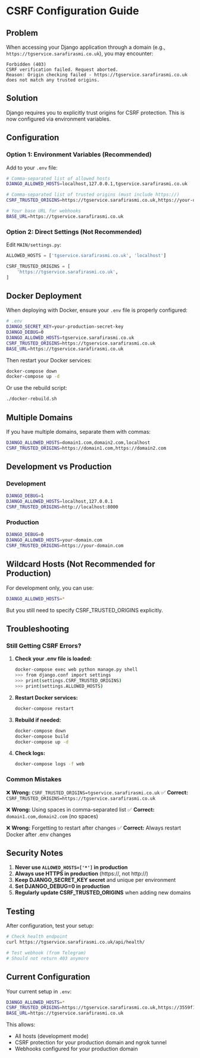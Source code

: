 # CSRF Configuration Guide

## Problem
When accessing your Django application through a domain (e.g., `https://tgservice.sarafirasmi.co.uk`), you may encounter:

```
Forbidden (403)
CSRF verification failed. Request aborted.
Reason: Origin checking failed - https://tgservice.sarafirasmi.co.uk does not match any trusted origins.
```

## Solution

Django requires you to explicitly trust origins for CSRF protection. This is now configured via environment variables.

## Configuration

### Option 1: Environment Variables (Recommended)

Add to your `.env` file:

```bash
# Comma-separated list of allowed hosts
DJANGO_ALLOWED_HOSTS=localhost,127.0.0.1,tgservice.sarafirasmi.co.uk

# Comma-separated list of trusted origins (must include https://)
CSRF_TRUSTED_ORIGINS=https://tgservice.sarafirasmi.co.uk,https://your-other-domain.com

# Your base URL for webhooks
BASE_URL=https://tgservice.sarafirasmi.co.uk
```

### Option 2: Direct Settings (Not Recommended)

Edit `MAIN/settings.py`:

```python
ALLOWED_HOSTS = ['tgservice.sarafirasmi.co.uk', 'localhost']

CSRF_TRUSTED_ORIGINS = [
    'https://tgservice.sarafirasmi.co.uk',
]
```

## Docker Deployment

When deploying with Docker, ensure your `.env` file is properly configured:

```bash
# .env
DJANGO_SECRET_KEY=your-production-secret-key
DJANGO_DEBUG=0
DJANGO_ALLOWED_HOSTS=tgservice.sarafirasmi.co.uk
CSRF_TRUSTED_ORIGINS=https://tgservice.sarafirasmi.co.uk
BASE_URL=https://tgservice.sarafirasmi.co.uk
```

Then restart your Docker services:

```bash
docker-compose down
docker-compose up -d
```

Or use the rebuild script:

```bash
./docker-rebuild.sh
```

## Multiple Domains

If you have multiple domains, separate them with commas:

```bash
DJANGO_ALLOWED_HOSTS=domain1.com,domain2.com,localhost
CSRF_TRUSTED_ORIGINS=https://domain1.com,https://domain2.com
```

## Development vs Production

### Development
```bash
DJANGO_DEBUG=1
DJANGO_ALLOWED_HOSTS=localhost,127.0.0.1
CSRF_TRUSTED_ORIGINS=http://localhost:8000
```

### Production
```bash
DJANGO_DEBUG=0
DJANGO_ALLOWED_HOSTS=your-domain.com
CSRF_TRUSTED_ORIGINS=https://your-domain.com
```

## Wildcard Hosts (Not Recommended for Production)

For development only, you can use:

```bash
DJANGO_ALLOWED_HOSTS=*
```

But you still need to specify CSRF_TRUSTED_ORIGINS explicitly.

## Troubleshooting

### Still Getting CSRF Errors?

1. **Check your .env file is loaded:**
   ```bash
   docker-compose exec web python manage.py shell
   >>> from django.conf import settings
   >>> print(settings.CSRF_TRUSTED_ORIGINS)
   >>> print(settings.ALLOWED_HOSTS)
   ```

2. **Restart Docker services:**
   ```bash
   docker-compose restart
   ```

3. **Rebuild if needed:**
   ```bash
   docker-compose down
   docker-compose build
   docker-compose up -d
   ```

4. **Check logs:**
   ```bash
   docker-compose logs -f web
   ```

### Common Mistakes

❌ **Wrong:** `CSRF_TRUSTED_ORIGINS=tgservice.sarafirasmi.co.uk`
✅ **Correct:** `CSRF_TRUSTED_ORIGINS=https://tgservice.sarafirasmi.co.uk`

❌ **Wrong:** Using spaces in comma-separated list
✅ **Correct:** `domain1.com,domain2.com` (no spaces)

❌ **Wrong:** Forgetting to restart after changes
✅ **Correct:** Always restart Docker after .env changes

## Security Notes

1. **Never use `ALLOWED_HOSTS=['*']` in production**
2. **Always use HTTPS in production** (https://, not http://)
3. **Keep DJANGO_SECRET_KEY secret** and unique per environment
4. **Set DJANGO_DEBUG=0 in production**
5. **Regularly update CSRF_TRUSTED_ORIGINS** when adding new domains

## Testing

After configuration, test your setup:

```bash
# Check health endpoint
curl https://tgservice.sarafirasmi.co.uk/api/health/

# Test webhook (from Telegram)
# Should not return 403 anymore
```

## Current Configuration

Your current setup in `.env`:

```bash
DJANGO_ALLOWED_HOSTS=*
CSRF_TRUSTED_ORIGINS=https://tgservice.sarafirasmi.co.uk,https://3559f12d6e93.ngrok-free.app
BASE_URL=https://tgservice.sarafirasmi.co.uk
```

This allows:
- All hosts (development mode)
- CSRF protection for your production domain and ngrok tunnel
- Webhooks configured for your production domain
